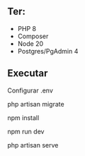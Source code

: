 ## Ter: 
- PHP 8
- Composer
- Node 20
- Postgres/PgAdmin 4

## Executar
Configurar .env

php artisan migrate

npm install

npm run dev

php artisan serve

